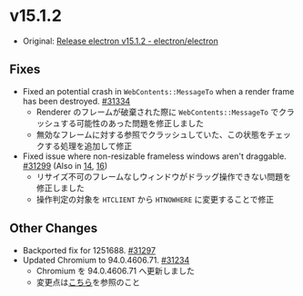 # v15.1.2

- Original: [Release electron v15.1.2 - electron/electron](https://github.com/electron/electron/releases/tag/v15.1.2)

## Fixes

- Fixed an potential crash in `WebContents::MessageTo` when a render frame has been destroyed. [#31334](https://github.com/electron/electron/pull/31334)
  - Renderer のフレームが破棄された際に `WebContents::MessageTo` でクラッシュする可能性のあった問題を修正しました
  - 無効なフレームに対する参照でクラッシュしていた、この状態をチェックする処理を追加して修正
- Fixed issue where non-resizable frameless windows aren't draggable. [#31299](https://github.com/electron/electron/pull/31299) (Also in [14](https://github.com/electron/electron/pull/31298), [16](https://github.com/electron/electron/pull/31300))
  - リサイズ不可のフレームなしウィンドウがドラッグ操作できない問題を修正しました
  - 操作判定の対象を `HTCLIENT` から `HTNOWHERE` に変更することで修正

## Other Changes

- Backported fix for 1251688. [#31297](https://github.com/electron/electron/pull/31297)
- Updated Chromium to 94.0.4606.71. [#31234](https://github.com/electron/electron/pull/31234)
  - Chromium を 94.0.4606.71 へ更新しました
  - 変更点は[こちら](https://chromium.googlesource.com/chromium/src/+log/94.0.4606.61..94.0.4606.71?n=10000&pretty=fuller)を参照のこと

